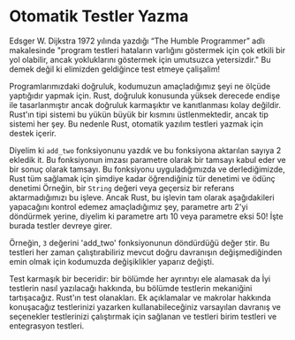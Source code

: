 # Otomatik Testler Yazma

Edsger W. Dijkstra 1972 yılında yazdığı “The Humble Programmer” adlı makalesinde "program
testleri hataların varlığını göstermek için çok etkili bir yol olabilir, ancak
yokluklarını göstermek için umutsuzca yetersizdir." Bu demek değil ki
eli̇mi̇zden geldi̇ği̇nce test etmeye çalişalim!

Programlarımızdaki doğruluk, kodumuzun amaçladığımız şeyi ne ölçüde yaptığıdır
yapmak için. Rust, doğruluk konusunda yüksek derecede endişe ile tasarlanmıştır
ancak doğruluk karmaşıktır ve kanıtlanması kolay değildir. Rust'ın tipi
sistemi bu yükün büyük bir kısmını üstlenmektedir, ancak tip sistemi
her şey. Bu nedenle Rust, otomatik yazılım testleri yazmak için destek içerir.

Diyelim ki `add_two` fonksiyonunu yazdık ve bu fonksiyona aktarılan sayıya 2 ekledik
it. Bu fonksiyonun imzası parametre olarak bir tamsayı kabul eder ve bir
sonuç olarak tamsayı. Bu fonksiyonu uyguladığımızda ve derlediğimizde, Rust tüm
sağlamak için şimdiye kadar öğrendiğiniz tür denetimi ve ödünç denetimi
Örneğin, bir `String` değeri veya geçersiz bir referans aktarmadığımızı
bu işleve. Ancak Rust, bu işlevin tam olarak aşağıdakileri yapacağını kontrol edemez
amaçladığımız şey, parametre artı 2'yi döndürmek yerine, diyelim ki
parametre artı 10 veya parametre eksi 50! İşte burada testler devreye girer.

Örneğin, `3` değerini
'add_two' fonksiyonunun döndürdüğü değer `5`tir. Bu testleri her zaman çalıştırabiliriz
mevcut doğru davranışın değişmediğinden emin olmak için kodumuzda değişiklikler yaparız
değişti.

Test karmaşık bir beceridir: bir bölümde her ayrıntıyı ele alamasak da
İyi testlerin nasıl yazılacağı hakkında, bu bölümde testlerin mekaniğini tartışacağız.
Rust'ın test olanakları. Ek açıklamalar ve makrolar hakkında konuşacağız
testlerinizi yazarken kullanabileceğiniz varsayılan davranış ve seçenekler
testlerinizi çalıştırmak için sağlanan ve testleri birim testleri ve
entegrasyon testleri.